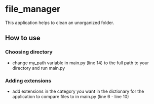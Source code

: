# file_manager
This application helps to clean an unorganized folder.

## How to use
### Choosing directory  
- change my_path variable in main.py (line 14) to the full path to your directory and run main.py

### Adding extensions  
- add extensions in the category you want in the dictionary for the application to compare files to in main.py (line 6 - line 10)
